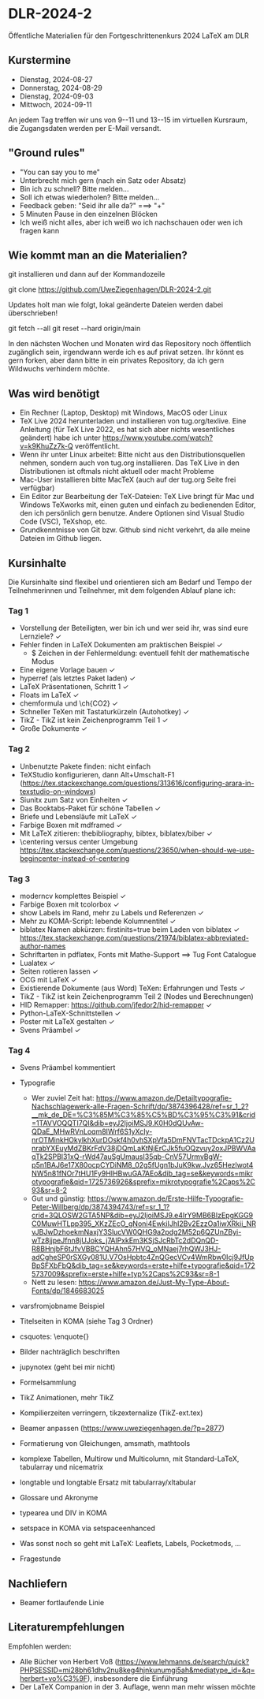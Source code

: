# DLR-2024-2

Öffentliche Materialien für den Fortgeschrittenenkurs 2024 LaTeX am DLR

## Kurstermine

* Dienstag, 2024-08-27
* Donnerstag, 2024-08-29
* Dienstag, 2024-09-03
* Mittwoch, 2024-09-11

An jedem Tag treffen wir uns von 9--11 und 13--15 im virtuellen Kursraum, die Zugangsdaten 
werden per E-Mail versandt.

## "Ground rules"

* "You can say you to me"
* Unterbrecht mich gern (nach ein Satz oder Absatz)
* Bin ich zu schnell? Bitte melden...
* Soll ich etwas wiederholen? Bitte melden...
* Feedback geben: "Seid ihr alle da?" ===> "+"
* 5 Minuten Pause in den einzelnen Blöcken
* Ich weiß nicht alles, aber ich weiß wo ich nachschauen oder wen ich fragen kann


## Wie kommt man an die Materialien?

git installieren und dann auf der Kommandozeile

git clone https://github.com/UweZiegenhagen/DLR-2024-2.git

Updates holt man wie folgt, lokal geänderte Dateien werden dabei überschrieben!

git fetch --all
git reset --hard origin/main

In den nächsten Wochen und Monaten wird das Repository noch öffentlich zugänglich sein, 
irgendwann werde ich es auf privat setzen. Ihr könnt es gern forken, aber dann
bitte in ein privates Repository, da ich gern Wildwuchs verhindern möchte.


## Was wird benötigt

* Ein Rechner (Laptop, Desktop) mit Windows, MacOS oder Linux
* TeX Live 2024 herunterladen und installieren von tug.org/texlive. Eine Anleitung (für TeX Live 2022, es hat sich aber nichts wesentliches geändert) habe ich unter https://www.youtube.com/watch?v=k9KhuZz7k-Q veröffentlicht.
* Wenn ihr unter Linux arbeitet: Bitte nicht aus den Distributionsquellen nehmen, sondern auch von tug.org installieren. Das TeX Live in den Distributionen ist oftmals nicht aktuell oder macht Probleme
* Mac-User installieren bitte MacTeX (auch auf der tug.org Seite frei verfügbar)
* Ein Editor zur Bearbeitung der TeX-Dateien: TeX Live bringt für Mac und Windows TeXworks mit, einen guten und einfach zu bedienenden Editor, den ich persönlich gern benutze. Andere Optionen sind Visual Studio Code (VSC), TeXshop, etc.
* Grundkenntnisse von Git bzw. Github sind nicht verkehrt, da alle meine Dateien im Github liegen.

## Kursinhalte

Die Kursinhalte sind flexibel und orientieren sich am Bedarf und Tempo der 
Teilnehmerinnen und Teilnehmer, mit dem folgenden Ablauf plane ich:


### Tag 1

  * Vorstellung der Beteiligten, wer bin ich und wer seid ihr, was sind eure Lernziele? ✓
  * Fehler finden in LaTeX Dokumenten am praktischen Beispiel ✓
    - $ Zeichen in der Fehlermeldung: eventuell fehlt der mathematische Modus
  * Eine eigene Vorlage bauen ✓
  * hyperref (als letztes Paket laden) ✓
  * LaTeX Präsentationen, Schritt 1 ✓
  * Floats im LaTeX ✓
  * chemformula und \ch{CO2} ✓
  * Schneller TeXen mit Tastaturkürzeln (Autohotkey) ✓
  * TikZ - TikZ ist kein Zeichenprogramm Teil 1 ✓
  * Große Dokumente ✓


### Tag 2

  * Unbenutzte Pakete finden: nicht einfach
  * TeXStudio konfigurieren, dann Alt+Umschalt-F1
    (https://tex.stackexchange.com/questions/313616/configuring-arara-in-texstudio-on-windows)
  * Siunitx zum Satz von Einheiten ✓
  * Das Booktabs-Paket für schöne Tabellen ✓
  * Briefe und Lebensläufe mit LaTeX ✓
  * Farbige Boxen mit mdframed ✓
  * Mit LaTeX zitieren: thebibliography, bibtex, biblatex/biber ✓
  * \centering versus center Umgebung
    https://tex.stackexchange.com/questions/23650/when-should-we-use-begincenter-instead-of-centering

### Tag 3

  * moderncv komplettes Beispiel ✓
  * Farbige Boxen mit tcolorbox ✓
  * show Labels im Rand, mehr zu Labels und Referenzen ✓
  * Mehr zu KOMA-Script: lebende Kolumnentitel ✓
  * biblatex Namen abkürzen: firstinits=true beim Laden von biblatex ✓
    https://tex.stackexchange.com/questions/21974/biblatex-abbreviated-author-names
  * Schriftarten in pdflatex, Fonts mit Mathe-Support ==> Tug Font Catalogue
  * Lualatex ✓
  * Seiten rotieren lassen ✓
  * OCG mit LaTeX ✓
  * Existierende Dokumente (aus Word) TeXen: Erfahrungen und Tests ✓
  * TikZ - TikZ ist kein Zeichenprogramm Teil 2 (Nodes und Berechnungen)
  * HID Remapper: https://github.com/jfedor2/hid-remapper ✓
  * Python-LaTeX-Schnittstellen ✓
  * Poster mit LaTeX gestalten ✓
  * Svens Präambel ✓

### Tag 4

  * Svens Präambel kommentiert
  * Typografie
	- Wer zuviel Zeit hat: https://www.amazon.de/Detailtypografie-Nachschlagewerk-alle-Fragen-Schrift/dp/3874396428/ref=sr_1_2?__mk_de_DE=%C3%85M%C3%85%C5%BD%C3%95%C3%91&crid=1TAVVOQQTI7QI&dib=eyJ2IjoiMSJ9.K0H0dQUvAw-QDaE_MHwRVnLoqm8IWrf6S1yXcIy-nrOTMinkHOkylkhXurDOskf4h0vhSXpVfa5DmFNVTacTDckpA1Cz2UnrabYXEuyMdZBKrFdV38jDQmLaKtNjErCJk5fuOQzvuy2oxJPBWVAaqTk2SPBl31xQ-rWd47auSgUmausI35qb-CnV57UrmvBgW-p5n1BAJ6e17X80ocpCYDiNM8_02g5fUgn1bJuK9kw.Jvz65Hezlwot4NW5n81fNOr7tHU1Fy9HIHBwuGA7AEo&dib_tag=se&keywords=mikrotypografie&qid=1725736926&sprefix=mikrotypografie%2Caps%2C93&sr=8-2 
	- Gut und günstig: https://www.amazon.de/Erste-Hilfe-Typografie-Peter-Willberg/dp/3874394743/ref=sr_1_1?crid=3QLOSW2GTA5NP&dib=eyJ2IjoiMSJ9.e4IrY9MB6BIzEpgKGG9C0MuwHTLpp395_XKzZEcO_gNoni4EwkiIJhI2Bv2EzzOa1iwXRkii_NRvJBJwDzhoekmNaxjY3SlucVW0QHG9a2pdg2M52p6QZUnZByi-wTz8jjpeJfnn8jUJoks_j7AlPxkEm3KSjSJcRbTc2dDQnQD-R8BHnjbF6tJfvVBBCYQHAhn57HVQ_oMNaej7rhQWJ3HJ-adCgheSP0rSXGy081U.V7OsHpbtc4ZnQGecVCv4WmRbw0Icj9JfUpBpSFXbFbQ&dib_tag=se&keywords=erste+hilfe+typografie&qid=1725737009&sprefix=erste+hilfe+typ%2Caps%2C93&sr=8-1
    - Nett zu lesen: https://www.amazon.de/Just-My-Type-About-Fonts/dp/1846683025
  * varsfromjobname Beispiel
  * Titelseiten in KOMA (siehe Tag 3 Ordner)
  * csquotes: \enquote{}
  * Bilder nachträglich beschriften
  * jupynotex (geht bei mir nicht)
  * Formelsammlung
  * TikZ Animationen, mehr TikZ
  * Kompilierzeiten verringern, tikzexternalize (TikZ-ext.tex)
  * Beamer anpassen (https://www.uweziegenhagen.de/?p=2877)

  * Formatierung von Gleichungen, amsmath, mathtools
  * komplexe Tabellen, Multirow und Multicolumn, mit Standard-LaTeX, tabularray und nicematrix
  * longtable und longtable Ersatz mit tabularray/xltabular
  * Glossare und Akronyme
  * typearea und DIV in KOMA
  * setspace in KOMA via setspaceenhanced 
  * Was sonst noch so geht mit LaTeX: Leaflets, Labels, Pocketmods, ...
  * Fragestunde
  
## Nachliefern

  * Beamer fortlaufende Linie 
  

## Literaturempfehlungen

Empfohlen werden:

* Alle Bücher von Herbert Voß (https://www.lehmanns.de/search/quick?PHPSESSID=mi28bh61dhv2nu8keg4hjnkunumgi5ah&mediatype_id=&q=herbert+vo%C3%9F), insbesondere die Einführung
* Der LaTeX Companion in der 3. Auflage, wenn man mehr wissen möchte


